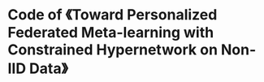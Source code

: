 # Code of 《Toward Personalized Federated Meta-learning with Constrained Hypernetwork on Non-IID Data》
